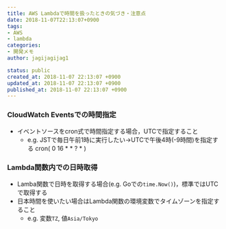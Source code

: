 ```yaml
---
title: AWS Lambdaで時間を扱ったときの気づき・注意点
date: 2018-11-07T22:13:07+0900
tags:
- AWS
- lambda
categories:
- 開発メモ
author: jagijagijag1

status: public
created_at: 2018-11-07 22:13:07 +0900
updated_at: 2018-11-07 22:13:07 +0900
published_at: 2018-11-07 22:13:07 +0900
---
```

### CloudWatch Eventsでの時間指定
- イベントソースをcron式で時間指定する場合，UTCで指定すること
	- e.g. JSTで毎日午前1時に実行したい→UTCで午後4時(-9時間)を指定する cron( 0 16 * * ? * )

### Lambda関数内での日時取得
- Lamba関数で日時を取得する場合(e.g. Goでの`time.Now()`)，標準ではUTCで取得する
- 日本時間を使いたい場合はLambda関数の環境変数でタイムゾーンを指定すること
  - e.g. 変数`TZ`, 値`Asia/Tokyo`
